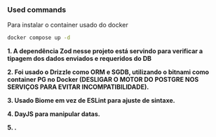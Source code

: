 ### Used commands
Para instalar o container usado do docker
```bash
docker compose up -d
```

**1. A dependência Zod nesse projeto está servindo para verificar a tipagem dos dados enviados e requeridos do DB**

**2. Foi usado o Drizzle como ORM e SGDB, utilizando o bitnami como container PG no Docker (DESLIGAR O MOTOR DO POSTGRE NOS SERVIÇOS PARA EVITAR INCOMPATIBILIDADE).**

**3. Usado Biome em vez de ESLint para ajuste de sintaxe.**

**4. DayJS para manipular datas.**

**5. .**